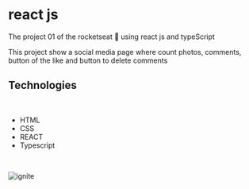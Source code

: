 <h1> react js  </h1>

<p> The project 01 of the rocketseat 🚀 using react js and typeScript </P>

<p> This project show a social media page where count photos, comments, button of the like and button to delete comments </p>

<h2> Technologies </h2><br>
<ul>
<li>HTML</li>
<li>CSS</li>
<li>REACT</li>
<li>Typescript</li>
</ul>

<br>

![ignite](https://user-images.githubusercontent.com/56368028/207079668-012928ac-b3ac-48b9-b2c2-2b10c5733727.gif)


 

